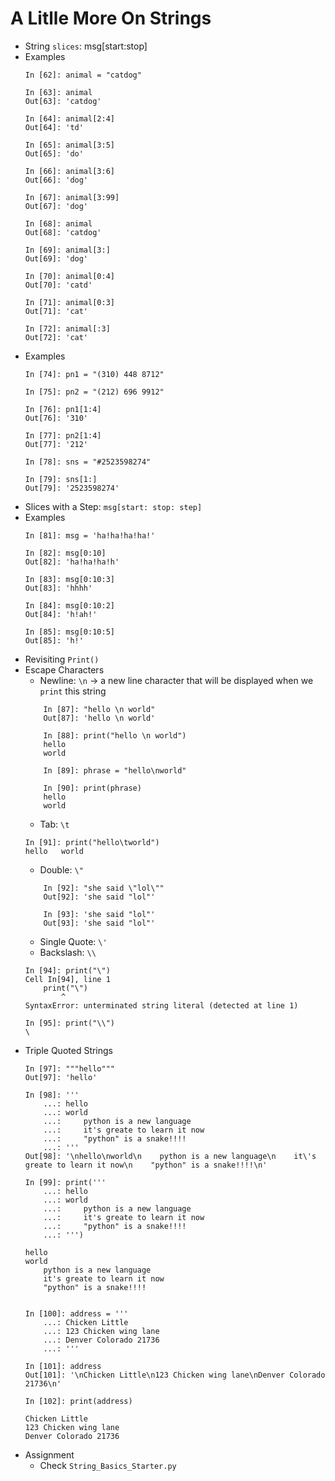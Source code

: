 # A Litlle More On Strings

- String `slices`: msg[start:stop]
- Examples
    ```
    In [62]: animal = "catdog"

    In [63]: animal
    Out[63]: 'catdog'

    In [64]: animal[2:4]
    Out[64]: 'td'

    In [65]: animal[3:5]
    Out[65]: 'do'

    In [66]: animal[3:6]
    Out[66]: 'dog'

    In [67]: animal[3:99]
    Out[67]: 'dog'

    In [68]: animal
    Out[68]: 'catdog'

    In [69]: animal[3:]
    Out[69]: 'dog'

    In [70]: animal[0:4]
    Out[70]: 'catd'

    In [71]: animal[0:3]
    Out[71]: 'cat'

    In [72]: animal[:3]
    Out[72]: 'cat'
    ```
- Examples
    ```
    In [74]: pn1 = "(310) 448 8712"

    In [75]: pn2 = "(212) 696 9912"

    In [76]: pn1[1:4]
    Out[76]: '310'

    In [77]: pn2[1:4]
    Out[77]: '212'

    In [78]: sns = "#2523598274"

    In [79]: sns[1:]
    Out[79]: '2523598274'
    ```
- Slices with a Step: `msg[start: stop: step]`
- Examples
    ```
    In [81]: msg = 'ha!ha!ha!ha!'

    In [82]: msg[0:10]
    Out[82]: 'ha!ha!ha!h'

    In [83]: msg[0:10:3]
    Out[83]: 'hhhh'

    In [84]: msg[0:10:2]
    Out[84]: 'h!ah!'

    In [85]: msg[0:10:5]
    Out[85]: 'h!'
    ```
- Revisiting `Print()`
- Escape Characters
    - Newline: `\n` -> a new line character that will be displayed when we `print` this string
    ```
        In [87]: "hello \n world"
        Out[87]: 'hello \n world'

        In [88]: print("hello \n world")
        hello 
        world

        In [89]: phrase = "hello\nworld"

        In [90]: print(phrase)
        hello
        world
    ```
    - Tab: `\t`
    ```
    In [91]: print("hello\tworld")
    hello	world
    ```
    - Double: `\"`
    ```
        In [92]: "she said \"lol\""
        Out[92]: 'she said "lol"'

        In [93]: 'she said "lol"'
        Out[93]: 'she said "lol"'
    ```
    - Single Quote: `\'`
    - Backslash: `\\`
    ```
    In [94]: print("\")
    Cell In[94], line 1
        print("\")
            ^
    SyntaxError: unterminated string literal (detected at line 1)

    In [95]: print("\\")
    \
    ```
- Triple Quoted Strings
    ```
    In [97]: """hello"""
    Out[97]: 'hello'

    In [98]: '''
        ...: hello
        ...: world
        ...:     python is a new language
        ...:     it's greate to learn it now
        ...:     "python" is a snake!!!!
        ...: '''
    Out[98]: '\nhello\nworld\n    python is a new language\n    it\'s greate to learn it now\n    "python" is a snake!!!!\n'

    In [99]: print('''
        ...: hello
        ...: world
        ...:     python is a new language
        ...:     it's greate to learn it now
        ...:     "python" is a snake!!!!
        ...: ''')

    hello
    world
        python is a new language
        it's greate to learn it now
        "python" is a snake!!!!


    In [100]: address = '''
        ...: Chicken Little
        ...: 123 Chicken wing lane
        ...: Denver Colorado 21736
        ...: '''

    In [101]: address
    Out[101]: '\nChicken Little\n123 Chicken wing lane\nDenver Colorado 21736\n'

    In [102]: print(address)

    Chicken Little
    123 Chicken wing lane
    Denver Colorado 21736
    ```
- Assignment
    - Check `String_Basics_Starter.py`
